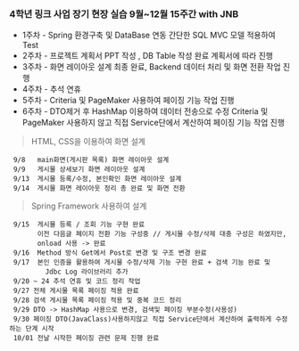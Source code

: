

### 4학년 링크 사업 장기 현장 실습 9월~12월 15주간 with JNB

 - 1주차 - Spring 환경구축 및 DataBase 연동 간단한 SQL MVC 모델 적용하여 Test 
 - 2주차 - 프로젝트 계획서 PPT 작성 , DB Table 작성 완료 계획서에 따라 진행 
 - 3주차 - 화면 레이아웃 설계 최종 완료, Backend 데이터 처리 및 화면 전환 작업 진행
 - 4주차 - 추석 연휴
 - 5주차 - Criteria 및 PageMaker 사용하여 페이징 기능 작업 진행
 - 6주차 - DTO제거 후 HashMap 이용하여 데이터 전송으로 수정 Criteria 및 PageMaker 사용하지 않고 직접 Service단에서 계산하여 페이징 기능 작업 진행

>HTML, CSS을 이용하여 화면 설계

     9/8   main화면(게시판 목록) 화면 레이아웃 설계
     9/9   게시물 상세보기 화면 레이아웃 설계
     9/13  게시물 등록/수정, 본인확인 화면 레이아웃 설계
     9/14  게시물 화면 레이아웃 정리 총 완료 및 화면 전환
     
  >Spring Framework 사용하여 설계
    
     9/15  게시물 등록 / 조회 기능 구현 완료
	       이전 다음글 페이지 전환 기능 구성중 // 게시물 수정/삭제 대충 구성은 하였지만, 
	       onload 사용 -> 완료
     9/16  Method 방식 Get에서 Post로 변경 및 구조 변경 완료
     9/17  본인 인증을 활용하여 게시물 수정/삭제 기능 구현 완료 + 검색 기능 완료 및 
             Jdbc Log 라이브러리 추가
     9/20 ~ 24 추석 연휴 및 코드 정리 작업
     9/27 전체 게시물 목록 페이징 적용 완료
     9/28 검색 게시물 목록 페이징 적용 및 중복 코드 정리
     9/29 DTO -> HashMap 사용으로 변경, 검색및 페이징 부분수정(사용성) 
     9/30 페이징 DTO(JavaClass)사용하지않고 직접 Service단에서 계산하여 출력하게 수정하는 단계 시작
     10/01 전날 시작한 페이징 관련 문제 진행 완료